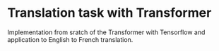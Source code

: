 # Translation task with Transformer
Implementation from sratch of the Transformer with Tensorflow and application to English to French translation.

